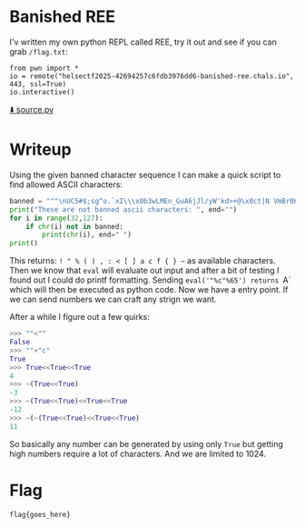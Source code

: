 # Banished REE

I'v written my own python REPL called REE, try it out and see if you can grab `/flag.txt`:

```
from pwn import *
io = remote("helsectf2025-42694257c6fdb3976dd6-banished-ree.chals.io", 443, ssl=True)
io.interactive()
```

[⬇️ source.py](./source.py)

# Writeup

Using the given banned character sequence I can make a quick script to find allowed ASCII characters:

```python
banned = """\nUC5#$;sg^o.`xI\\\x0b3wLMEn_GuA6jJl/yW'kd>+@\x0ct|N VmBr0K-9bOHSYZP?8v*41qRzh&eXFT\r7\tDiQ=p2"""
print("These are not banned ascii characters: ", end="")
for i in range(32,127):
    if chr(i) not in banned:
        print(chr(i), end=" ")
print()
```

This returns: `! " % ( ) , : < [ ] a c f { } ~` as available characters. Then we know that `eval` will evaluate out input and after a bit of testing I found out I could do printf formatting. Sending `eval('"%c"%65') returns `A` which will then be executed as python code. Now we have a entry point. If we can send numbers we can craft any strign we want.

After a while I figure out a few quirks:

```python
>>> ""<""
False
>>> ""<"c"
True
>>> True<<True<<True
4
>>> ~(True<<True) 
-3
>>> ~(True<<True)<<True<<True
-12
>>> ~(~(True<<True)<<True<<True)
11
```

So basically any number can be generated by using only `True` but getting high numbers require a lot of characters. And we are limited to 1024.



# Flag

```
flag{goes_here}
```
